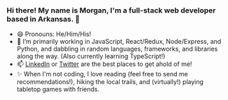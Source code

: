 ### Hi there! My name is Morgan, I'm a full-stack web developer based in Arkansas. 👋

<!--
**MorganWilliamson/MorganWilliamson** is a ✨ _special_ ✨ repository because its `README.md` (this file) appears on your GitHub profile.

Here are some ideas to get you started:
-->

- 😄 Pronouns: He/Him/His!
- 🌱 I’m primarily working in JavaScript, React/Redux, Node/Express, and Python, and dabbling in random languages, frameworks, and libraries along the way. (Also currently learning TypeScript!)
- 📫 [LinkedIn](https://www.linkedin.com/in/morgan-t-williamson/) or [Twitter](https://twitter.com/MorganW_dev) are the best places to get ahold of me!
- ✨ When I'm not coding, I love reading (feel free to send me recommendations!), hiking the local trails, and (virtually!) playing tabletop games with friends.
